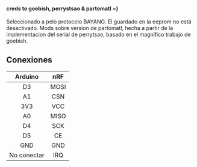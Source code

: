 
#### creds to goebish, perrystsao & partomatl =)

Seleccionado a pelo protocolo BAYANG. El guardado en la eeprom no está desactivado.
Mods sobre version de partomatl, hecha a partir de la implementacion del serial de perrytsao, basado en el magnífico trabajo de goebish.

## Conexiones

| Arduino       | nRF          |
| :------------:|:------------:|
| D3            | MOSI         |
| A1            | CSN          |
| 3V3           | VCC          |
| A0            | MISO         |
| D4            | SCK          |
| D5            | CE           |
| GND           | GND          |
| No conectar   | IRQ          |
